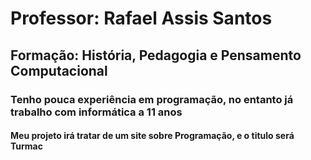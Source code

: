 # Professor: Rafael Assis Santos

## Formação: História, Pedagogia e Pensamento Computacional

### Tenho pouca experiência em programação, no entanto já trabalho com informática a 11 anos

#### Meu projeto irá tratar de um site sobre Programação, e o titulo será  Turmac
